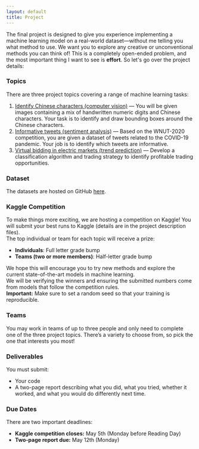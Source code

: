 ```yaml
---
layout: default
title: Project
---
```


The final project is designed to give you experience implementing a machine learning model on a real-world dataset—without me telling you what method to use. We want you to explore any creative or unconventional methods you can think of! This is a completely open-ended problem, and the most important thing I want to see is **effort**. So let's go over the project details:

### Topics

There are three project topics covering a range of machine learning tasks:

1. [Identify Chinese characters (computer vision)](materials/project/ECE364_Project_T1_SP25.pdf) — You will be given images containing a mix of handwritten numeric digits and Chinese characters. Your task is to identify and draw bounding boxes around the Chinese characters.
2. [Informative tweets (sentiment analysis)](materials/project/ECE364_Project_T2_SP25.pdf) — Based on the WNUT-2020 competition, you are given a dataset of tweets related to the COVID-19 pandemic. Your job is to identify which tweets are informative.
3. [Virtual bidding in electric markets (trend prediction)](materials/project/ECE364_Project_T3_SP25.pdf) — Develop a classification algorithm and trading strategy to identify profitable trading opportunities.

### Dataset

The datasets are hosted on GitHub [here](https://github.com/ECE364/projects_sp25).

### Kaggle Competition

To make things more exciting, we are hosting a competition on Kaggle! You will submit your best runs to Kaggle (details are in the project description files).  
The top individual or team for each topic will receive a prize:
- **Individuals**: Full letter grade bump
- **Teams (two or more members)**: Half-letter grade bump

We hope this will encourage you to try new methods and explore the current state-of-the-art models in machine learning.  
We will be verifying the winners and ensuring the submitted numbers come from models that follow the competition rules.  
**Important:** Make sure to set a random seed so that your training is reproducible.

### Teams

You may work in teams of up to three people and only need to complete one of the three project topics. There’s a variety to choose from, so pick the one that interests you most!

### Deliverables

You must submit:
- Your code
- A two-page report describing what you did, what you tried, whether it worked, and what you would do differently next time.

### Due Dates

There are two important deadlines:
- **Kaggle competition closes:** May 5th (Monday before Reading Day)
- **Two-page report due:** May 12th (Monday)